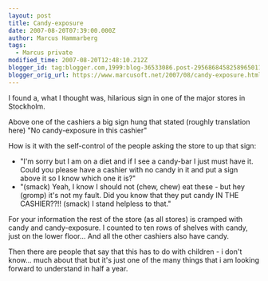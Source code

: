 ```yaml
---
layout: post
title: Candy-exposure
date: 2007-08-20T07:39:00.000Z
author: Marcus Hammarberg
tags:
  - Marcus private
modified_time: 2007-08-20T12:48:10.212Z
blogger_id: tag:blogger.com,1999:blog-36533086.post-2956868458258965011
blogger_orig_url: https://www.marcusoft.net/2007/08/candy-exposure.html
---
```


I found a, what I thought was, hilarious sign in one of the
major stores in Stockholm.

Above one of the cashiers a big sign hung that stated (roughly
translation here) "No candy-exposure in this cashier"

How is it with the self-control of the people asking the store to up
that sign:

- "I'm sorry but I am on a diet and if I see a candy-bar I just must
  have it. Could you please have a cashier with no candy in it and put
  a sign above it so I know which one it is?"
- "(smack) Yeah, I know I should not (chew, chew) eat these - but hey
  (gromp) it's not my fault. Did you
  know that they put candy IN THE CASHIER??!! (smack) I stand helpless
  to that."

For your information the rest of the store (as all stores) is cramped
with candy and candy-exposure. I counted to ten rows of shelves with
candy, just on the lower floor... And all the other cashiers also have
candy.

Then there are people that say that this has to do with children - i
don't know... much about that but it's just one of the many things that
i am looking forward to understand in half a year.
